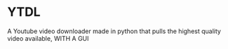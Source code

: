 # YTDL
A Youtube video downloader made in python that pulls the highest quality video available, WITH A GUI
